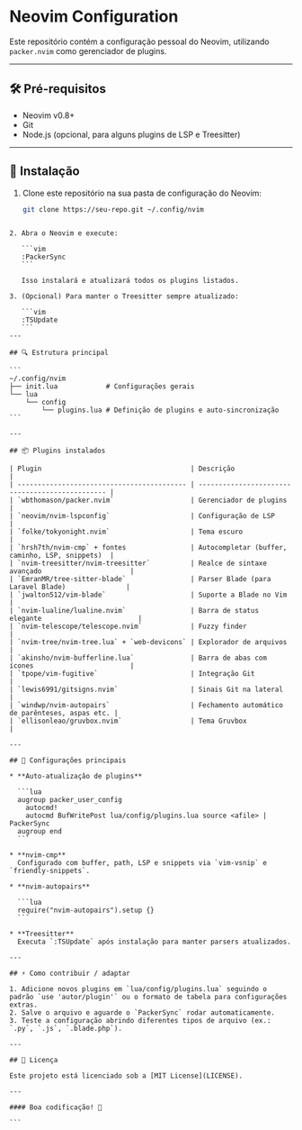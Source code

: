 # Neovim Configuration

Este repositório contém a configuração pessoal do Neovim, utilizando `packer.nvim` como gerenciador de plugins.

---

## 🛠️ Pré-requisitos

- Neovim v0.8+  
- Git  
- Node.js (opcional, para alguns plugins de LSP e Treesitter)

---

## 🚀 Instalação

1. Clone este repositório na sua pasta de configuração do Neovim:
   ```bash
   git clone https://seu-repo.git ~/.config/nvim
````

2. Abra o Neovim e execute:

   ```vim
   :PackerSync
   ```

   Isso instalará e atualizará todos os plugins listados.

3. (Opcional) Para manter o Treesitter sempre atualizado:

   ```vim
   :TSUpdate
   ```
---

## 🔍 Estrutura principal

```
~/.config/nvim
├── init.lua            # Configurações gerais
└── lua
    └── config
        └── plugins.lua # Definição de plugins e auto-sincronização
```

---

## 📦 Plugins instalados

| Plugin                                     | Descrição                                       |
| ------------------------------------------ | ----------------------------------------------- |
| `wbthomason/packer.nvim`                   | Gerenciador de plugins                          |
| `neovim/nvim-lspconfig`                    | Configuração de LSP                             |
| `folke/tokyonight.nvim`                    | Tema escuro                                     |
| `hrsh7th/nvim-cmp` + fontes                | Autocompletar (buffer, caminho, LSP, snippets)  |
| `nvim-treesitter/nvim-treesitter`          | Realce de sintaxe avançado                      |
| `EmranMR/tree-sitter-blade`                | Parser Blade (para Laravel Blade)               |
| `jwalton512/vim-blade`                     | Suporte a Blade no Vim                          |
| `nvim-lualine/lualine.nvim`                | Barra de status elegante                        |
| `nvim-telescope/telescope.nvim`            | Fuzzy finder                                    |
| `nvim-tree/nvim-tree.lua` + `web-devicons` | Explorador de arquivos                          |
| `akinsho/nvim-bufferline.lua`              | Barra de abas com ícones                        |
| `tpope/vim-fugitive`                       | Integração Git                                  |
| `lewis6991/gitsigns.nvim`                  | Sinais Git na lateral                           |
| `windwp/nvim-autopairs`                    | Fechamento automático de parênteses, aspas etc. |
| `ellisonleao/gruvbox.nvim`                 | Tema Gruvbox                                    |

---

## 🔧 Configurações principais

* **Auto-atualização de plugins**

  ```lua
  augroup packer_user_config
    autocmd!
    autocmd BufWritePost lua/config/plugins.lua source <afile> | PackerSync
  augroup end
  ```

* **nvim-cmp**
  Configurado com buffer, path, LSP e snippets via `vim-vsnip` e `friendly-snippets`.

* **nvim-autopairs**

  ```lua
  require("nvim-autopairs").setup {}
  ```

* **Treesitter**
  Executa `:TSUpdate` após instalação para manter parsers atualizados.

---

## ⚡ Como contribuir / adaptar

1. Adicione novos plugins em `lua/config/plugins.lua` seguindo o padrão `use 'autor/plugin'` ou o formato de tabela para configurações extras.
2. Salve o arquivo e aguarde o `PackerSync` rodar automaticamente.
3. Teste a configuração abrindo diferentes tipos de arquivo (ex.: `.py`, `.js`, `.blade.php`).

---

## 📄 Licença

Este projeto está licenciado sob a [MIT License](LICENSE).

---

#### Boa codificação! 🚀

```
